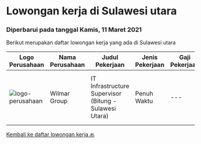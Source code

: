 
  # Lowongan kerja di Sulawesi utara

  ### Diperbarui pada tanggal Kamis, 11 Maret 2021

  Berikut merupakan daftar lowongan kerja yang ada di Sulawesi utara

  |Logo Perusahaan | Nama Perusahaan | Judul Pekerjaan | Jenis Pekerjaan | Gaji Pekerjaan | Lokasi | Deskripsi | Tanggal diunggah | Pranala |
  | -------------- | --------------- | --------------- | --------- | --------- | -------------- | ------- | ----------- | ----------- |
  |![logo-perusahaan](https://image-service-cdn.seek.com.au/9e0783a4975b477f13f21852203f1c0b8fe2e5c8/ee4dce1061f3f616224767ad58cb2fc751b8d2dc)|Wilmar Group|IT Infrastructure Supervisor (Bitung - Sulawesi Utara)|Penuh Waktu|---|Bitung|Requirements:1. Candidate must possess at least Bachelor's Degree in Engineering (Computer/Telecommunication), Computer Science/Information Technology...|Rabu, 24 Februari 2021|https://www.jobstreet.co.id/id/job/it-infrastructure-supervisor-bitung-sulawesi-utara-3466250?token=0~1e483eac-74ea-4778-b7c0-3b6edadffd38&sectionRank=1&jobId=jobstreet-id-job-3466250|


  [Kembali ke daftar lowongan kerja 🔙](../README.md#daftar-lowongan-kerja)
  